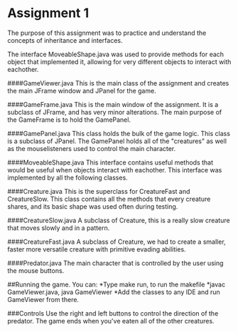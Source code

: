 Assignment 1
=====

The purpose of this assignment was to practice and understand the concepts of inheritance and interfaces. 

The interface MoveableShape.java was used to provide methods for each object that implemented it, allowing for very different objects to interact with eachother.

####GameViewer.java
This is the main class of the assignment and creates the main JFrame window and JPanel for the game.

####GameFrame.java
This is the main window of the assignment. It is a subclass of JFrame, and has very minor alterations. The main purpose of the GameFrame is to hold the GamePanel.

####GamePanel.java
This class holds the bulk of the game logic. This class is a subclass of JPanel. The GamePanel holds all of the "creatures" as well as the mouselisteners used to control the main character.

####MoveableShape.java
This interface contains useful methods that would be useful when objects interact with eachother. This interface was implemented by all the following classes.

####Creature.java
This is the superclass for CreatureFast and CreatureSlow. This class contains all the methods that every creature shares, and its basic shape was used often during testing.

####CreatureSlow.java
A subclass of Creature, this is a really slow creature that moves slowly and in a pattern. 

####CreatureFast.java
A subclass of Creature, we had to create a smaller, faster more versatile creature with primitive evading abilities. 

####Predator.java
The main character that is controlled by the user using the mouse buttons.

##Running the game.
You can:
*Type make run, to run the makefile 
*javac GameViewer.java, java GameViewer
*Add the classes to any IDE and run GameViewer from there.

###Controls
Use the right and left buttons to control the direction of the predator.
The game ends when you've eaten all of the other creatures.
